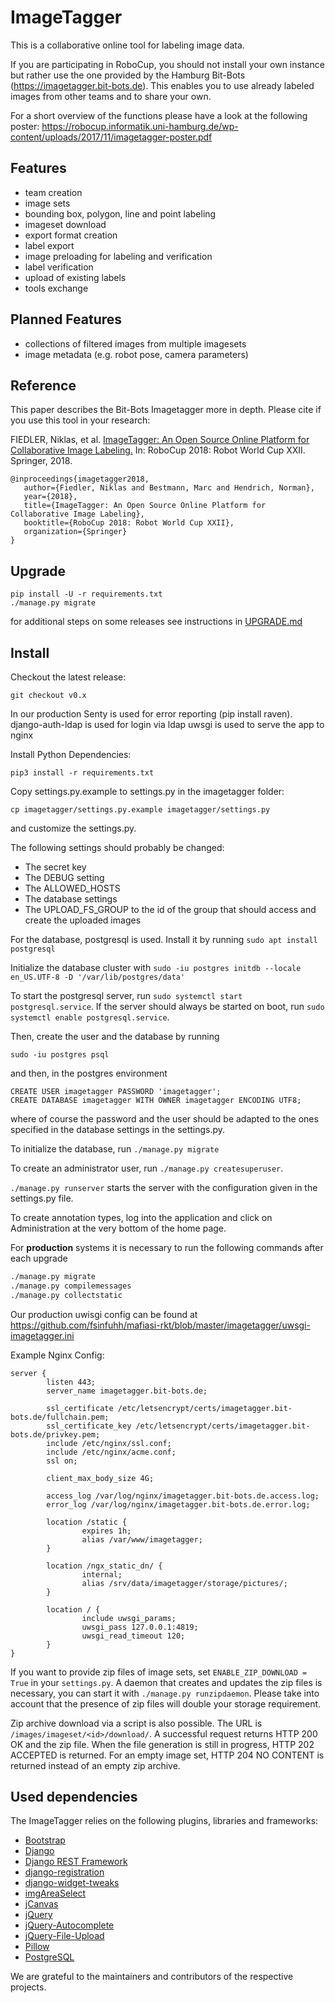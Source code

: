 # ImageTagger

This is a collaborative online tool for labeling image data.

If you are participating in RoboCup, you should not install your own instance but rather use the one provided by the Hamburg Bit-Bots (https://imagetagger.bit-bots.de). This enables you to use already labeled images from other teams and to share your own.

For a short overview of the functions please have a look at the following poster: https://robocup.informatik.uni-hamburg.de/wp-content/uploads/2017/11/imagetagger-poster.pdf

## Features

* team creation
* image sets
* bounding box, polygon, line and point labeling
* imageset download
* export format creation
* label export
* image preloading for labeling and verification
* label verification
* upload of existing labels
* tools exchange


## Planned Features

* collections of filtered images from multiple imagesets
* image metadata (e.g. robot pose, camera parameters)

## Reference

This paper describes the Bit-Bots Imagetagger more in depth. Please cite if you use this tool in your research:

FIEDLER, Niklas, et al. [ImageTagger: An Open Source Online Platform for Collaborative Image Labeling.](https://robocup.informatik.uni-hamburg.de/wp-content/uploads/2018/11/imagetagger_paper.pdf) In: RoboCup 2018: Robot World Cup XXII. Springer, 2018.

```
@inproceedings{imagetagger2018,
   author={Fiedler, Niklas and Bestmann, Marc and Hendrich, Norman},
   year={2018},
   title={ImageTagger: An Open Source Online Platform for Collaborative Image Labeling},
   booktitle={RoboCup 2018: Robot World Cup XXII},
   organization={Springer}
}
```
## Upgrade

```
pip install -U -r requirements.txt
./manage.py migrate
```

for additional steps on some releases see instructions
in [UPGRADE.md](https://github.com/bit-bots/imagetagger/blob/master/UPGRADE.md)

## Install

Checkout the latest release:

```
git checkout v0.x
```

In our production Senty is used for error reporting (pip install raven).
django-auth-ldap is used for login via ldap
uwsgi is used to serve the app to nginx

Install Python Dependencies:

```
pip3 install -r requirements.txt
```

Copy settings.py.example to settings.py in the imagetagger folder:

```
cp imagetagger/settings.py.example imagetagger/settings.py
```

and customize the settings.py.

The following settings should probably be changed:

+ The secret key
+ The DEBUG setting
+ The ALLOWED\_HOSTS
+ The database settings
+ The UPLOAD\_FS\_GROUP to the id of the group that should access and create the uploaded images

For the database, postgresql is used. Install it by running `sudo apt install postgresql`

Initialize the database cluster with `sudo -iu postgres initdb --locale en_US.UTF-8 -D '/var/lib/postgres/data'`

To start the postgresql server, run `sudo systemctl start postgresql.service`. If the server should always be started on boot, run `sudo systemctl enable postgresql.service`.

Then, create the user and the database by running

`sudo -iu postgres psql`

and then, in the postgres environment

```
CREATE USER imagetagger PASSWORD 'imagetagger';
CREATE DATABASE imagetagger WITH OWNER imagetagger ENCODING UTF8;
```

where of course the password and the user should be adapted to the ones specified in the database settings in the settings.py.

To initialize the database, run `./manage.py migrate`

To create an administrator user, run `./manage.py createsuperuser`.

`./manage.py runserver` starts the server with the configuration given in the settings.py file.

To create annotation types, log into the application and click on Administration at the very bottom of the home page.

For **production** systems it is necessary to run the following commands after each upgrade

```bash
./manage.py migrate
./manage.py compilemessages
./manage.py collectstatic
```

Our production uwisgi config can be found at https://github.com/fsinfuhh/mafiasi-rkt/blob/master/imagetagger/uwsgi-imagetagger.ini

Example Nginx Config:

```
server {
        listen 443;
        server_name imagetagger.bit-bots.de;

        ssl_certificate /etc/letsencrypt/certs/imagetagger.bit-bots.de/fullchain.pem;
        ssl_certificate_key /etc/letsencrypt/certs/imagetagger.bit-bots.de/privkey.pem;
        include /etc/nginx/ssl.conf;
        include /etc/nginx/acme.conf;
        ssl on;

        client_max_body_size 4G;

        access_log /var/log/nginx/imagetagger.bit-bots.de.access.log;
        error_log /var/log/nginx/imagetagger.bit-bots.de.error.log;

        location /static {
                expires 1h;
                alias /var/www/imagetagger;
        }

        location /ngx_static_dn/ {
                internal;
                alias /srv/data/imagetagger/storage/pictures/;
        }

        location / {
                include uwsgi_params;
                uwsgi_pass 127.0.0.1:4819;
                uwsgi_read_timeout 120;
        }
}
```

If you want to provide zip files of image sets, set `ENABLE_ZIP_DOWNLOAD = True` in your `settings.py`.
A daemon that creates and updates the zip files is necessary, you can start it with `./manage.py runzipdaemon`.
Please take into account that the presence of zip files will double your storage requirement.

Zip archive download via a script is also possible. The URL is `/images/imageset/<id>/download/`. A successful request
returns HTTP 200 OK and the zip file. When the file generation is still in progress, HTTP 202 ACCEPTED is returned.
For an empty image set, HTTP 204 NO CONTENT is returned instead of an empty zip archive.

## Used dependencies

The ImageTagger relies on the following plugins, libraries and frameworks:

- [Bootstrap](https://getbootstrap.com/)
- [Django](https://www.djangoproject.com/)
- [Django REST Framework](http://www.django-rest-framework.org/)
- [django-registration](https://github.com/ubernostrum/django-registration)
- [django-widget-tweaks](https://github.com/jazzband/django-widget-tweaks)
- [imgAreaSelect](http://odyniec.net/projects/imgareaselect/)
- [jCanvas](https://projects.calebevans.me/jcanvas/)
- [jQuery](https://jquery.com/)
- [jQuery-Autocomplete](https://github.com/devbridge/jquery-Autocomplete)
- [jQuery-File-Upload](https://github.com/blueimp/jQuery-File-Upload)
- [Pillow](https://github.com/python-pillow/Pillow)
- [PostgreSQL](https://www.postgresql.org/)

We are grateful to the maintainers and contributors of the respective projects.
